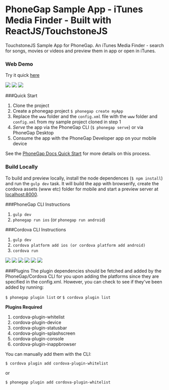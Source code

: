 PhoneGap Sample App - iTunes Media Finder - Built with ReactJS/TouchstoneJS
============================================================================

TouchstoneJS Sample App for PhoneGap. An iTunes Media Finder - search for songs, movies or videos and preview them in app or open in iTunes. 

### Web Demo
Try it quick [here](http://devgirl.org/files/phonegap-react/)

![](resources/screenshots/search.png)
![](resources/screenshots/results.png)
![](resources/screenshots/details.png)

###Quick Start
1. Clone the project 
2. Create a phonegap project 
    `$ phonegap create myApp`
3. Replace the `www` folder and the `config.xml` file with the `www` folder and `config.xml` from my sample project cloned in step 1
4. *Serve* the app via the PhoneGap CLI (`$ phonegap serve`) or via PhoneGap Desktop
5. Consume the app with the PhoneGap Developer app on your mobile device

See the [PhoneGap Docs Quick Start](http://docs.phonegap.com/getting-started/2-install-mobile-app/) for more details on this process. 


### Build Locally
To build and preview locally, install the node dependences (`$ npm install`) and run the `gulp dev` task. It will build the app with 
browserify, create the cordova assets (www etc) folder for mobile and start a preview server at [localhost:8000](http://localhost:8000). 

###PhoneGap CLI Instructions
1. `gulp dev`
3. `phonegap run ios` (or `phonegap run android`)

###Cordova CLI Instructions
1. `gulp dev`
2. `cordova platform add ios (or cordova platform add android)` 
3. `cordova run` 

![](resources/screenshots/splash.png)
![](resources/screenshots/search.png)
![](resources/screenshots/results.png)
![](resources/screenshots/prefs.png)
![](resources/screenshots/about.png)
![](resources/screenshots/spinner.png)


###Plugins
The plugin dependencies should be fetched and added by the PhoneGap/Cordova CLI for you upon adding the platforms since they are specified in the config.xml.
However, you can check to see if they've been added by running: 

  `$ phonegap plugin list` or `$ cordova plugin list` 
  
**Plugins Required**
1. cordova-plugin-whitelist  
2. cordova-plugin-device
3. cordova-plugin-statusbar
4. cordova-plugin-splashscreen
5. cordova-plugin-console
6. cordova-plugin-inappbrowser
  
 You can manually add them with the CLI:
 
 `$ cordova plugin add cordova-plugin-whitelist`

or 

 `$ phonegap plugin add cordova-plugin-whitelist`